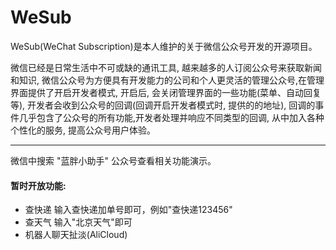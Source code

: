 # WeSub
WeSub(WeChat Subscription)是本人维护的关于微信公众号开发的开源项目。


微信已经是日常生活中不可或缺的通讯工具, 越来越多的人订阅公众号来获取新闻和知识, 微信公众号为方便具有开发能力的公司和个人更灵活的管理公众号,在管理界面提供了开启开发者模式, 开启后, 会关闭管理界面的一些功能(菜单、自动回复等), 开发者会收到公众号的回调(回调开启开发者模式时, 提供的的地址), 回调的事件几乎包含了公众号的所有功能,开发者处理并响应不同类型的回调, 从中加入各种个性化的服务, 提高公众号用户体验。

---

微信中搜索 "蓝胖小助手" 公众号查看相关功能演示。

#### 暂时开放功能:
 - 查快递 输入查快递加单号即可，例如"查快递123456"
 - 查天气 输入"北京天气"即可
 - 机器人聊天扯淡(AliCloud)
 